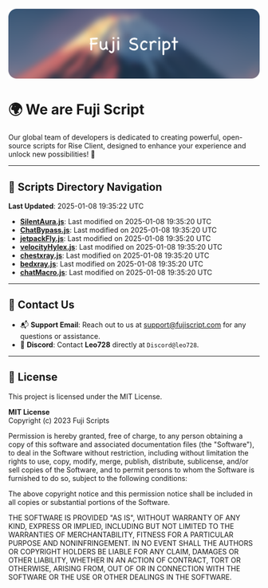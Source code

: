 ![Banner](.github/b.webp)

# 🌍 **We are Fuji Script**

Our global team of developers is dedicated to creating powerful, open-source scripts for Rise Client, designed to enhance your experience and unlock new possibilities! 🌟

---
<!-- SCRIPTS_NAVIGATION_START -->
## 📂 **Scripts Directory Navigation**

**Last Updated**: 2025-01-08 19:35:22 UTC

- **[SilentAura.js](scripts/SilentAura.js)**: Last modified on 2025-01-08 19:35:20 UTC
- **[ChatBypass.js](scripts/ChatBypass.js)**: Last modified on 2025-01-08 19:35:20 UTC
- **[jetpackFly.js](scripts/jetpackFly.js)**: Last modified on 2025-01-08 19:35:20 UTC
- **[velocityHylex.js](scripts/velocityHylex.js)**: Last modified on 2025-01-08 19:35:20 UTC
- **[chestxray.js](scripts/chestxray.js)**: Last modified on 2025-01-08 19:35:20 UTC
- **[bedxray.js](scripts/bedxray.js)**: Last modified on 2025-01-08 19:35:20 UTC
- **[chatMacro.js](scripts/chatMacro.js)**: Last modified on 2025-01-08 19:35:20 UTC

<!-- SCRIPTS_NAVIGATION_END -->

---

## 💬 **Contact Us**  
- 📬 **Support Email**: Reach out to us at [support@fujiscript.com](mailto:support@fujiscript.com) for any questions or assistance.  
- 💬 **Discord**: Contact **Leo728** directly at `Discord@leo728`.

---

## 📜 **License**

This project is licensed under the MIT License.  

**MIT License**  
Copyright (c) 2023 Fuji Scripts  

Permission is hereby granted, free of charge, to any person obtaining a copy of this software and associated documentation files (the "Software"), to deal in the Software without restriction, including without limitation the rights to use, copy, modify, merge, publish, distribute, sublicense, and/or sell copies of the Software, and to permit persons to whom the Software is furnished to do so, subject to the following conditions:  

The above copyright notice and this permission notice shall be included in all copies or substantial portions of the Software.  

THE SOFTWARE IS PROVIDED "AS IS", WITHOUT WARRANTY OF ANY KIND, EXPRESS OR IMPLIED, INCLUDING BUT NOT LIMITED TO THE WARRANTIES OF MERCHANTABILITY, FITNESS FOR A PARTICULAR PURPOSE AND NONINFRINGEMENT. IN NO EVENT SHALL THE AUTHORS OR COPYRIGHT HOLDERS BE LIABLE FOR ANY CLAIM, DAMAGES OR OTHER LIABILITY, WHETHER IN AN ACTION OF CONTRACT, TORT OR OTHERWISE, ARISING FROM, OUT OF OR IN CONNECTION WITH THE SOFTWARE OR THE USE OR OTHER DEALINGS IN THE SOFTWARE.  
